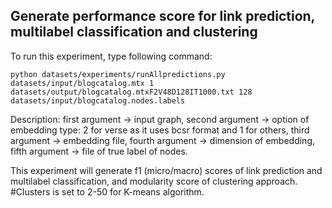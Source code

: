 ## Generate performance score for link prediction, multilabel classification and clustering

To run this experiment, type following command:
```
python datasets/experiments/runAllpredictions.py datasets/input/blogcatalog.mtx 1 datasets/output/blogcatalog.mtxF2V48D128IT1000.txt 128 datasets/input/blogcatalog.nodes.labels
```

Description: first argument -> input graph, second argument -> option of embedding type: 2 for verse as it uses bcsr format and 1 for others, third argument -> embedding file, fourth argument -> dimension of embedding, fifth argument -> file of true label of nodes.

This experiment will generate f1 (micro/macro) scores of link prediction and multilabel classification, and modularity score of clustering approach. #Clusters is set to 2-50 for K-means algorithm.

